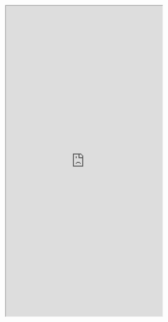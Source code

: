 <div>
<iframe src="https://mozilla.github.io/pdf.js/web/viewer.html?file=https://xiaochao.kutina.cn/%E6%B3%95%E5%BE%8B%E6%B3%95%E8%A7%84/%E4%B8%AD%E5%8D%8E%E4%BA%BA%E6%B0%91%E5%85%B1%E5%92%8C%E5%9B%BD%E4%B8%AA%E4%BA%BA%E4%BF%A1%E6%81%AF%E4%BF%9D%E6%8A%A4%E6%B3%95.pdf" width="100%" height=1000px></iframe>
</div>